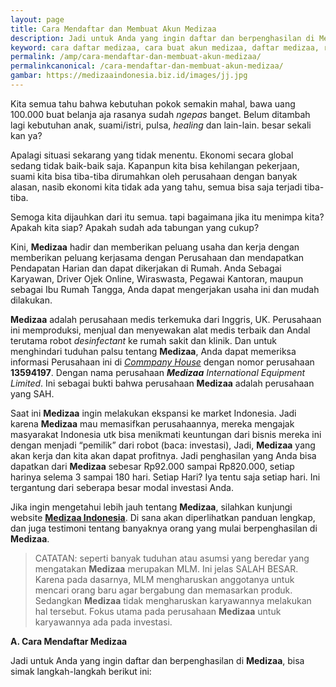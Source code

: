 ```yaml
---
layout: page
title: Cara Mendaftar dan Membuat Akun Medizaa
description: Jadi untuk Anda yang ingin daftar dan berpenghasilan di Medizaa, bisa simak langkah-langkah berikut ini 1. Silahkan menuju ke halaman registrasi (KLIK DISINI) 2. Masukan Nomor HP yang memiliki whatsapp yang aktif.
keyword: cara daftar medizaa, cara buat akun medizaa, daftar medizaa, registrasi medizaa
permalink: /amp/cara-mendaftar-dan-membuat-akun-medizaa/
permalinkcanonical: /cara-mendaftar-dan-membuat-akun-medizaa/
gambar: https://medizaaindonesia.biz.id/images/jj.jpg
---
```

Kita semua tahu bahwa kebutuhan pokok semakin mahal, bawa uang 100.000 buat belanja aja rasanya sudah _ngepas_ banget. Belum ditambah lagi kebutuhan anak, suami/istri, pulsa, _healing_ dan lain-lain. besar sekali kan ya?

Apalagi situasi sekarang yang tidak menentu. Ekonomi secara global sedang tidak baik-baik saja. Kapanpun kita bisa kehilangan pekerjaan, suami kita bisa tiba-tiba dirumahkan oleh perusahaan dengan banyak alasan, nasib ekonomi kita tidak ada yang tahu, semua bisa saja terjadi tiba-tiba.

Semoga kita dijauhkan dari itu semua. tapi bagaimana jika itu menimpa kita? Apakah kita siap? Apakah sudah ada tabungan yang cukup?

Kini, **Medizaa** hadir dan memberikan peluang usaha dan kerja dengan memberikan peluang kerjasama dengan Perusahaan dan mendapatkan Pendapatan Harian dan dapat dikerjakan di Rumah. Anda Sebagai Karyawan, Driver Ojek Online, Wiraswasta, Pegawai Kantoran, maupun sebagai Ibu Rumah Tangga, Anda dapat mengerjakan usaha ini dan mudah dilakukan.

**Medizaa** adalah perusahaan medis terkemuka dari Inggris, UK. Perusahaan ini memproduksi, menjual dan menyewakan alat medis terbaik dan Andal terutama robot _desinfectant_ ke rumah sakit dan klinik. Dan untuk menghindari tuduhan palsu tentang **Medizaa**, Anda dapat memeriksa informasi Perusahaan ini di [_Commpany_ _House_](https://find-and-update.company-information.service.gov.uk/company/13594197) dengan nomor perusahaan **13594197**. Dengan nama perusahaan _**Medizaa** International Equipment Limited_. Ini sebagai bukti bahwa perusahaan **Medizaa** adalah perusahaan yang SAH.

Saat ini **Medizaa** ingin melakukan ekspansi ke market Indonesia. Jadi karena **Medizaa** mau memasifkan perusahaannya, mereka mengajak masyarakat Indonesia utk bisa menikmati keuntungan dari bisnis mereka ini dengan menjadi “pemilik” dari robot (baca: investasi), Jadi, **Medizaa** yang akan kerja dan kita akan dapat profitnya. Jadi penghasilan yang Anda bisa dapatkan dari **Medizaa** sebesar Rp92.000 sampai Rp820.000, setiap harinya selema 3 sampai 180 hari. Setiap Hari? Iya tentu saja setiap hari. Ini tergantung dari seberapa besar modal investasi Anda.

Jika ingin mengetahui lebih jauh tentang **Medizaa**, silahkan kunjungi website [**Medizaa Indonesia**](/). Di sana akan diperlihatkan panduan lengkap, dan juga testimoni tentang banyaknya orang yang mulai berpenghasilan di **Medizaa**.

> CATATAN: seperti banyak tuduhan atau asumsi yang beredar yang mengatakan **Medizaa** merupakan MLM. Ini jelas SALAH BESAR. Karena pada dasarnya, MLM mengharuskan anggotanya untuk mencari orang baru agar bergabung dan memasarkan produk. Sedangkan **Medizaa** tidak mengharuskan karyawannya melakukan hal tersebut. Fokus utama pada perusahaan **Medizaa** untuk karyawannya ada pada investasi.

**A. Cara Mendaftar Medizaa**

Jadi untuk Anda yang ingin daftar dan berpenghasilan di **Medizaa**, bisa simak langkah-langkah berikut ini:


